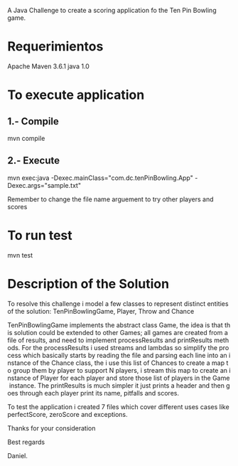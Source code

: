 
A Java Challenge to create a scoring application fo the Ten Pin Bowling game.

# Requerimientos
Apache Maven 3.6.1
java 1.0

# To execute application

## 1.- Compile
mvn compile

## 2.- Execute
mvn exec:java -Dexec.mainClass="com.dc.tenPinBowling.App" -Dexec.args="sample.txt"

Remember to change the file name arguement to try other players and scores

# To run test
mvn test

# Description of the Solution
To resolve this challenge i model a few classes to represent distinct entities of the solution: TenPinBowlingGame, Player, Throw and Chance

TenPinBowlingGame implements the abstract class Game, the idea is that this solution could be extended to other Games; all games are created from a file of results, and need to implement processResults and printResults methods. For the processResults i used streams and lambdas so simplify the process which basically starts by reading the file and parsing each line into an instance of the Chance class, the i use this list of Chances to create a map to group them by player to support N players, i stream this map to create an instance of Player for each player and store those list of players in the Game instance. The printResults is much simpler it just prints a header and then goes through each player print its name, pitfalls and scores.

To test the application i created 7 files which cover different uses cases like perfectScore, zeroScore and exceptions.

Thanks for your consideration

Best regards

Daniel.